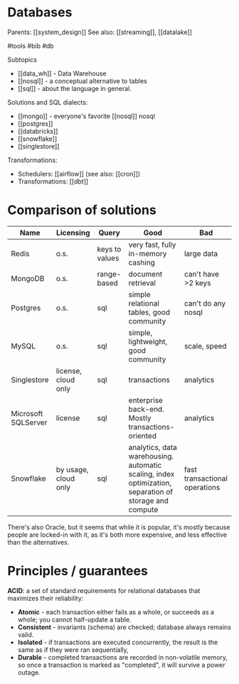 # Databases

Parents: [[system_design]]
See also: [[streaming]], [[datalake]]

#tools #bib #db


Subtopics
* [[data_wh]] - Data Warehouse
* [[nosql]] - a conceptual alternative to tables
* [[sql]] - about the language in general.    

 Solutions and SQL dialects:
* [[mongo]] - everyone's favorite [[nosql]] nosql
* [[postgres]]
* [[databricks]] 
* [[snowflake]]
* [[singlestore]]

Transformations:
* Schedulers: [[airflow]] (see also: [[cron]])
* Transformations: [[dbt]]

# Comparison of solutions

| Name                | Licensing            | Query          | Good                                                                                                  | Bad                           |
|---------------------|----------------------|----------------|-------------------------------------------------------------------------------------------------------|-------------------------------|
| Redis               | o.s.                 | keys to values | very fast, fully in-memory cashing                                                                    | large data                    |
| MongoDB             | o.s.                 | range-based    | document retrieval                                                                                    | can't have >2 keys            |
| Postgres            | o.s.                 | sql            | simple relational tables, good community                                                              | can't do any nosql            |
| MySQL               | o.s.                 | sql            | simple, lightweight, good community                                                                   | scale, speed                  |
| Singlestore         | license, cloud only  | sql            | transactions                                                                                          | analytics                     |
| Microsoft SQLServer | license              | sql            | enterprise back-end. Mostly transactions-oriented                                                     | analytics                     |
| Snowflake           | by usage, cloud only | sql            | analytics, data warehousing. automatic scaling, index optimization, separation of storage and compute | fast transactional operations |

There's also Oracle, but it seems that while it is popular, it's mostly because people are locked-in with it, as it's both more expensive, and less effective than the alternatives.
 
# Principles / guarantees

**ACID**: a set of standard requirements for relational databases that maximizes their reliability: 
* **Atomic** - each transaction either fails as a whole, or succeeds as a whole; you cannot half-update a table. 
* **Consistent** - invariants (schema) are checked; database always remains valid.
* **Isolated** - if transactions are executed concurrently, the result is the same as if they were ran sequentially,
* **Durable** - completed transactions are recorded in non-volatile memory, so once a transaction is marked as "completed", it will survive a power outage.